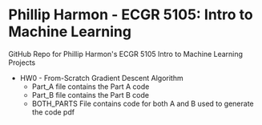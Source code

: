 # Phillip Harmon - ECGR 5105: Intro to Machine Learning
 GitHub Repo for Phillip Harmon's ECGR 5105 Intro to Machine Learning Projects
- HW0 - From-Scratch Gradient Descent Algorithm
   - Part_A file contains the Part A code
   - Part_B file contains the Part B code
   - BOTH_PARTS File contains code for both A and B used to generate the code pdf